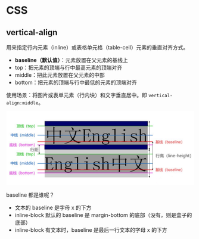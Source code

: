 # CSS

## vertical-align

用来指定行内元素（inline）或表格单元格（table-cell）元素的垂直对齐方式。

- **baseline（默认值）**：元素放置在父元素的基线上
- top：把元素的顶端与行中最高元素的顶端对齐
- middle：把此元素放置在父元素的中部 
- bottom：把元素的顶端与行中最低的元素的顶端对齐

使用场景：将图片或表单元素（行内块）和文字垂直居中。即 `vertical-align:middle`。

![](CSSNotes.assets/vertical-align.png)

baseline 都是谁呢？

- 文本的 baseline 是字母 x 的下方
- inline-block 默认的 baseline 是 margin-bottom 的底部（没有，则是盒子的底部）
- inline-block 有文本时，baseline 是最后一行文本的字母 x 的下方